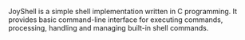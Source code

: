 JoyShell is a simple shell implementation written in C programming.
It provides basic command-line interface for executing commands, processing,
handling and managing built-in shell commands.

